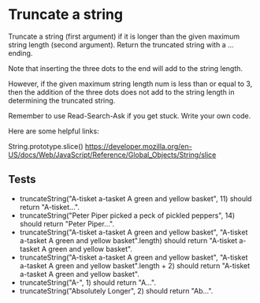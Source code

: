 # Truncate a string 
Truncate a string (first argument) if it is longer than the given maximum string length (second argument). Return the truncated string with a ... ending.

Note that inserting the three dots to the end will add to the string length.

However, if the given maximum string length num is less than or equal to 3, then the addition of the three dots does not add to the string length in determining the truncated string.

Remember to use Read-Search-Ask if you get stuck. Write your own code.

Here are some helpful links:

String.prototype.slice()
https://developer.mozilla.org/en-US/docs/Web/JavaScript/Reference/Global_Objects/String/slice

## Tests


* truncateString("A-tisket a-tasket A green and yellow basket", 11) should return "A-tisket...".
* truncateString("Peter Piper picked a peck of pickled peppers", 14) should return "Peter Piper...".
* truncateString("A-tisket a-tasket A green and yellow basket", "A-tisket a-tasket A green and yellow basket".length) should return "A-tisket a-tasket A green and yellow basket".
* truncateString("A-tisket a-tasket A green and yellow basket", "A-tisket a-tasket A green and yellow basket".length + 2) should return "A-tisket a-tasket A green and yellow basket".
* truncateString("A-", 1) should return "A...".
* truncateString("Absolutely Longer", 2) should return "Ab...".
